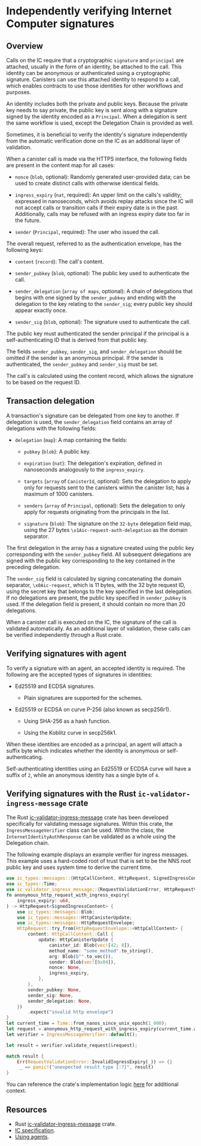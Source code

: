 # Independently verifying Internet Computer signatures

## Overview

Calls on the IC require that a cryptographic `signature` and `principal` are attached, usually in the form of an identity, be attached to the call. This identity can be anonymous or authenticated using a cryptographic signature. Canisters can use this attached identity to respond to a call, which enables contracts to use those identities for other workflows and purposes. 

An identity includes both the private and public keys. Because the private key needs to say private, the public key is sent along with a signature signed by the identity encoded as a `Principal`. When a delegation is sent the same workflow is used, except the Delegation Chain is provided as well. 

Sometimes, it is beneficial to verify the identity's signature independently from the automatic verification done on the IC as an additional layer of validation. 

When a canister call is made via the HTTPS interface, the following fields are present in the content map for all cases:

- `nonce` (`blob`, optional): Randomly generated user-provided data; can be used to create distinct calls with otherwise identical fields.

- `ingress_expiry` (`nat`, required): An upper limit on the calls's validity; expressed in nanoseconds, which avoids replay attacks since the IC will not accept calls or transition calls if their expiry date is in the past. Additionally, calls may be refused with an ingress expiry date too far in the future. 

- `sender` (`Principal`, required): The user who issued the call.

The overall request, referred to as the authentication envelope, has the following keys:

- `content` (`record`): The call's content. 

- `sender_pubkey` (`blob`, optional): The public key used to authenticate the call.

- `sender_delegation` (`array of maps`, optional): A chain of delegations that begins with one signed by the `sender_pubkey` and ending with the delegation to the key relating to the `sender_sig`; every public key should appear exactly once. 

- `sender_sig` (`blob`, optional): The signature used to authenticate the call. 

The public key must authenticated the sender principal if the principal is a self-authenticating ID that is derived from that public key. 

The fields `sender_pubkey`, `sender_sig`, and `sender_delegation` should be omitted if the sender is an anonymous principal. If the sender is authenticated, the `sender_pubkey` and `sender_sig` must be set. 

The call's is calculated using the content record, which allows the signature to be based on the request ID. 

## Transaction delegation

A transaction's signature can be delegated from one key to another. If delegation is used, the `sender_delegation` field contains an array of delegations with the following fields:

- `delegation` (`map`): A map containing the fields: 

    - `pubkey` (`blob`): A public key.
    
    - `expiration` (`nat`): The delegation's expiration, defined in nanoseconds analogously to the `ingress_expiry`. 
    
    - `targets` (`array` of `CanisterId`, optional): Sets the delegation to apply only for requests sent to the canisters within the canister list; has a maximum of 1000 canisters.

    - `senders` (`array` of `Principal`, optional): Sets the delegation to only apply for requests originating from the principals in the list.
    
    - `signature` (`blob`): The signature on the `32-byte` delegation field map, using the 27 bytes `\x1Aic-request-auth-delegation` as the domain separator.

The first delegation in the array has a signature created using the public key corresponding with the `sender_pubkey` field. All subsequent delegations are signed with the public key corresponding to the key contained in the preceding delegation.

The `sender_sig` field is calculated by signing concatenating the domain separator, `\x0Aic-request`, which is 11 bytes, with the 32 byte request ID, using the secret key that belongs to the key specified in the last delegation. If no delegations are present, the public key specified in `sender_pubkey` is used.  If the delegation field is present, it should contain no more than 20 delegations.

When a canister call is executed on the IC, the signature of the call is validated automatically. As an additional layer of validation, these calls can be verified independently through a Rust crate. 

## Verifying signatures with agent

To verify a signature with an agent, an accepted identity is required. The following are the accepted types of signatures in identities:

- Ed25519 and ECDSA signatures.

    - Plain signatures are supported for the schemes.

- Ed25519 or ECDSA on curve P-256 (also known as secp256r1).

    - Using SHA-256 as a hash function.

    - Using the Koblitz curve in secp256k1.

When these identities are encoded as a principal, an agent will attach a suffix byte which indicates whether the identity is anonymous or self-authenticating. 

Self-authenticating identities using an Ed25519 or ECDSA curve will have a suffix of `2`, while an anonymous identity has a single byte of `4`. 


## Verifying signatures with the Rust `ic-validator-ingress-message` crate

The Rust [ic-validator-ingress-message](https://github.com/dfinity/ic/tree/master/rs/validator) crate has been developed specifically for validating message signatures. Within this crate, the `IngressMessageVerifier` class can be used. Within the class, the `InternetIdentityAuthResponse` can be validated as a whole using the Delegation chain. 

The following example displays an example verifier for ingress messages. This example uses a hard-coded root of trust that is set to be the NNS root public key and uses system time to derive the current time. 

```rust
use ic_types::messages::{HttpCallContent, HttpRequest, SignedIngressContent};
use ic_types::Time;
use ic_validator_ingress_message::{RequestValidationError, HttpRequestVerifier, IngressMessageVerifier, TimeProvider};
fn anonymous_http_request_with_ingress_expiry(
    ingress_expiry: u64,
) -> HttpRequest<SignedIngressContent> {
    use ic_types::messages::Blob;
    use ic_types::messages::HttpCanisterUpdate;
    use ic_types::messages::HttpRequestEnvelope;
    HttpRequest::try_from(HttpRequestEnvelope::<HttpCallContent> {
        content: HttpCallContent::Call {
            update: HttpCanisterUpdate {
                canister_id: Blob(vec![42; 8]),
                method_name: "some_method".to_string(),
                arg: Blob(b"".to_vec()),
                sender: Blob(vec![0x04]),
                nonce: None,
                ingress_expiry,
            },
        },
        sender_pubkey: None,
        sender_sig: None,
        sender_delegation: None,
    })
        .expect("invalid http envelope")
}
let current_time = Time::from_nanos_since_unix_epoch(1_000);
let request = anonymous_http_request_with_ingress_expiry(current_time.as_nanos_since_unix_epoch());
let verifier = IngressMessageVerifier::default();

let result = verifier.validate_request(&request);

match result {
    Err(RequestValidationError::InvalidIngressExpiry(_)) => {}
     _ => panic!("unexpected result type {:?}", result)
}
```

You can reference the crate's implementation logic [here](https://sourcegraph.com/github.com/dfinity/ic/-/blob/rs/validator/src/ingress_validation.rs?L605) for additional context.

## Resources

- Rust [ic-validator-ingress-message](https://github.com/dfinity/ic/tree/master/rs/validator) crate.
- [IC specification](/docs/current/references/ic-interface-spec).
- [Using agents](https://internetcomputer.org/docs/current/developer-docs/agents/).
